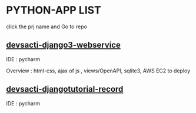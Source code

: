 # PYTHON-APP LIST
click the prj name and Go to repo

## [devsacti-django3-webservice](https://github.com/devsacti/devsacti-django3-webservice)
IDE : pycharm

Overview : html-css, ajax of js , views/OpenAPI, sqlite3, AWS EC2 to deploy

## [devsacti-djangotutorial-record](https://github.com/devsacti/WEB-APP/blob/main/PYTHON-APP/djangotutorial.txt)
IDE : pycharm
